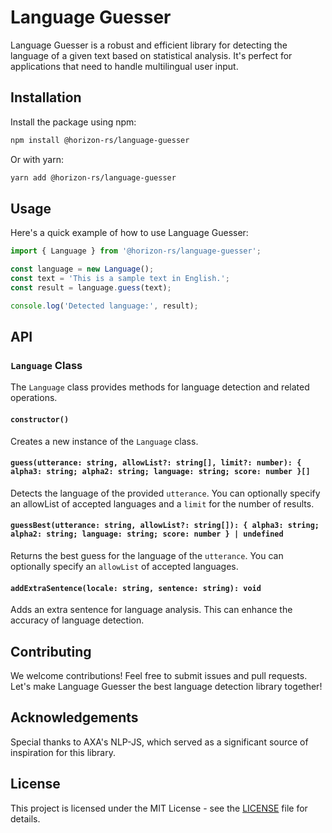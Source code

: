 # Language Guesser

Language Guesser is a robust and efficient library for detecting the language of a given text based on statistical analysis. It's perfect for applications that need to handle multilingual user input.

## Installation

Install the package using npm:

```bash
npm install @horizon-rs/language-guesser
```

Or with yarn:

```bash
yarn add @horizon-rs/language-guesser
```

## Usage

Here's a quick example of how to use Language Guesser:

```javascript
import { Language } from '@horizon-rs/language-guesser';

const language = new Language();
const text = 'This is a sample text in English.';
const result = language.guess(text);

console.log('Detected language:', result);
```

## API

### `Language` Class

The `Language` class provides methods for language detection and related operations.

#### `constructor()`

Creates a new instance of the `Language` class.

#### `guess(utterance: string, allowList?: string[], limit?: number): { alpha3: string; alpha2: string; language: string; score: number }[]`

Detects the language of the provided `utterance`. You can optionally specify an allowList of accepted languages and a `limit` for the number of results.

#### `guessBest(utterance: string, allowList?: string[]): { alpha3: string; alpha2: string; language: string; score: number } | undefined`

Returns the best guess for the language of the `utterance`. You can optionally specify an `allowList` of accepted languages.

#### `addExtraSentence(locale: string, sentence: string): void`

Adds an extra sentence for language analysis. This can enhance the accuracy of language detection.

## Contributing

We welcome contributions! Feel free to submit issues and pull requests. Let's make Language Guesser the best language detection library together!

## Acknowledgements

Special thanks to AXA's NLP-JS, which served as a significant source of inspiration for this library.

## License

This project is licensed under the MIT License - see the [LICENSE](LICENSE) file for details.
